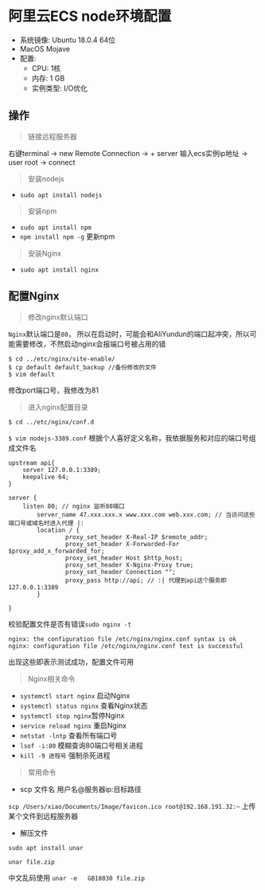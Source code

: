 # 阿里云ECS node环境配置

* 系统镜像: Ubuntu 18.0.4 64位
* MacOS Mojave
* 配置:
    * CPU: 1核
    * 内存: 1 GB
    * 实例类型:  I/O优化

## 操作

>  链接远程服务器

右键terminal -> new Remote Connection ->  + server 输入ecs实例ip地址 -> user root -> connect

>  安装nodejs

* `sudo apt install nodejs`

>  安装npm 

* `sudo apt install npm`
* `npm install npm -g` 更新npm

>  安装Nginx 

* `sudo apt install nginx`


## 配置Nginx

>  修改nginx默认端口

`Nginx`默认端口是`80`， 所以在启动时，可能会和AliYundun的端口起冲突，所以可能需要修改，不然启动nginx会报端口号被占用的错

```
$ cd ../etc/nginx/site-enable/
$ cp default default_backup //备份修改的文件
$ vim default
```

修改port端口号，我修改为81

> 进入nginx配置目录

`$ cd ../etc/nginx/conf.d`

`$ vim nodejs-3389.conf` 根据个人喜好定义名称，我依据服务和对应的端口号组成文件名

```
upstream api{
    server 127.0.0.1:3389;
    keepalive 64;
}

server {
    listen 80; // nginx 监听80端口
        server_name 47.xxx.xxx.x www.xxx.com web.xxx.com; // 当访问这些端口号或域名时进入代理 |:
        location / {
                proxy_set_header X-Real-IP $remote_addr;
                proxy_set_header X-Forwarded-For $proxy_add_x_forwarded_for;
                proxy_set_header Host $http_host;
                proxy_set_header X-Nginx-Proxy true;
                proxy_set_header Connection "";
                proxy_pass http://api; // :| 代理到api这个服务即 127.0.0.1:3389
        }

}
```

校验配置文件是否有错误`sudo nginx -t`

```
nginx: the configuration file /etc/nginx/nginx.conf syntax is ok
nginx: configuration file /etc/nginx/nginx.conf test is successful
```

出现这些即表示测试成功，配置文件可用

>  Nginx相关命令

* `systemctl start nginx` 启动Nginx
* `systemctl status nginx` 查看Nginx状态
* `systemctl stop nginx`暂停Nginx
* `service reload nginx` 重启Nginx
* `netstat -lntp` 查看所有端口号
* `lsof -i:80` 模糊查询80端口号相关进程
* `kill -9 进程号` 强制杀死进程




>  常用命令

* scp 文件名 用户名@服务器ip:目标路径

`scp /Users/xiao/Documents/Image/favicon.ico root@192.168.191.32:~` 上传某个文件到远程服务器


* 解压文件

`sudo apt install unar`

`unar file.zip`

中文乱码使用
`unar -e   GB18030 file.zip`


